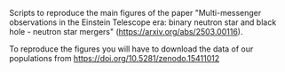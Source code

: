 Scripts to reproduce the main figures of the paper "Multi-messenger observations in the Einstein Telescope era: binary neutron star and black hole - neutron star mergers" (https://arxiv.org/abs/2503.00116).

To reproduce the figures you will have to download the data of our populations from https://doi.org/10.5281/zenodo.15411012
